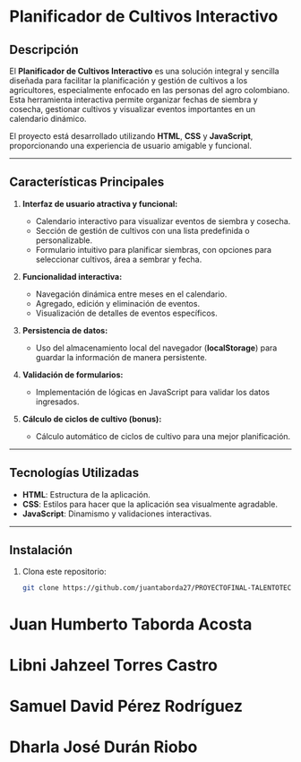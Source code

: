 # Planificador de Cultivos Interactivo

## Descripción
El **Planificador de Cultivos Interactivo** es una solución integral y sencilla diseñada para facilitar la planificación y gestión de cultivos a los agricultores, especialmente enfocado en las personas del agro colombiano. Esta herramienta interactiva permite organizar fechas de siembra y cosecha, gestionar cultivos y visualizar eventos importantes en un calendario dinámico.

El proyecto está desarrollado utilizando **HTML**, **CSS** y **JavaScript**, proporcionando una experiencia de usuario amigable y funcional.

---

## Características Principales
1. **Interfaz de usuario atractiva y funcional:**
   - Calendario interactivo para visualizar eventos de siembra y cosecha.
   - Sección de gestión de cultivos con una lista predefinida o personalizable.
   - Formulario intuitivo para planificar siembras, con opciones para seleccionar cultivos, área a sembrar y fecha.

2. **Funcionalidad interactiva:**
   - Navegación dinámica entre meses en el calendario.
   - Agregado, edición y eliminación de eventos.
   - Visualización de detalles de eventos específicos.

3. **Persistencia de datos:**
   - Uso del almacenamiento local del navegador (**localStorage**) para guardar la información de manera persistente.

4. **Validación de formularios:**
   - Implementación de lógicas en JavaScript para validar los datos ingresados.

5. **Cálculo de ciclos de cultivo (bonus):**
   - Cálculo automático de ciclos de cultivo para una mejor planificación.

---

## Tecnologías Utilizadas
- **HTML**: Estructura de la aplicación.
- **CSS**: Estilos para hacer que la aplicación sea visualmente agradable.
- **JavaScript**: Dinamismo y validaciones interactivas.

---

## Instalación
1. Clona este repositorio:
   ```bash
   git clone https://github.com/juantaborda27/PROYECTOFINAL-TALENTOTECH.git


# Juan Humberto Taborda Acosta 
# Libni Jahzeel Torres Castro
# Samuel David Pérez Rodríguez
# Dharla José Durán Riobo
